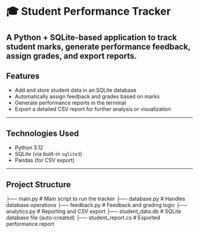 # 🎓 Student Performance Tracker
A Python + SQLite-based application to track student marks, generate performance feedback, assign grades, and export reports.
---
##  Features
- Add and store student data in an SQLite database
- Automatically assign feedback and grades based on marks
- Generate performance reports in the terminal
- Export a detailed CSV report for further analysis or visualization
---
##  Technologies Used
- Python 3.12
- SQLite (via built-in `sqlite3`)
- Pandas (for CSV export)
---
##  Project Structure
├── main.py # Main script to run the tracker
├── database.py # Handles database operations
├── feedback.py # Feedback and grading logic
├── analytics.py # Reporting and CSV export
├── student_data.db # SQLite database file (auto-created)
├── student_report.cs # Exported performance report
